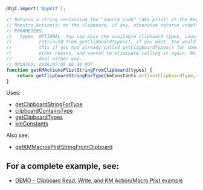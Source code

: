 
```js
ObjC.import('AppKit');

// Returns a string containing the "source code" (aka plist) of the Keyboard
// Maestro Action(s) on the clipboard, if any, otherwise returns undefined.
// PARAMETERS:
//   types  OPTIONAL. You can pass the available clipboard types, usually
//          retrieved from getClipboardTypes(), if you want. You would do
//          this if you had already called getClipboardTypes() for some
//          other reason, and wanted to eliminate calling it again. No big
//          deal either way.
// UPDATED: 2016/07/05 08:44 PDT
function getKMActionsPlistStringFromClipboard(types) {
	return getClipboardStringForType(kmConstants.actionsClipboardType, types);
}
```

Uses:
* [getClipboardStringForType](Clipboard%20Utilities%2FgetClipboardStringForType.md)
* [clipboardContainsType](Clipboard%20Utilities%2FclipboardContainsType.md)
* [getClipboardTypes](Clipboard%20Utilities%2FgetClipboardTypes.md)
* [kmConstants](kmConstants.md)

Also see:
* [getKMMacrosPlistStringFromClipboard](getKMMacrosPlistStringFromClipboard.md)

## For a complete example, see:
* [DEMO - Clipboard Read, Write, and KM Action/Macro Plist example](DEMO%20-%20Clipboard%20Read%2C%20Write%2C%20and%20KM%20Action%20Macro%20Plist%20example.md)